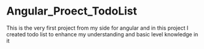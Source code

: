 # Angular_Proect_TodoList
This is the very first project from my side for angular and in this project I created todo list to enhance my understanding and basic level knowledge in it  
